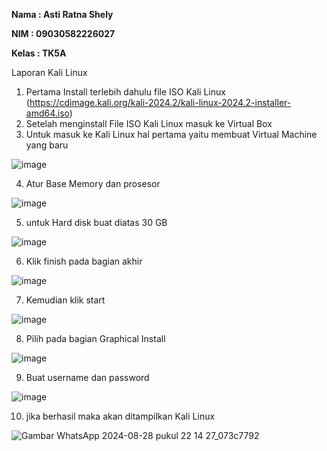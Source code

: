 

**Nama : Asti Ratna Shely**

**NIM : 09030582226027**

**Kelas : TK5A**

Laporan Kali Linux 

1. Pertama Install terlebih dahulu file ISO Kali Linux (https://cdimage.kali.org/kali-2024.2/kali-linux-2024.2-installer-amd64.iso)
2. Setelah menginstall File ISO Kali Linux masuk ke Virtual Box
3. Untuk masuk ke Kali Linux hal pertama yaitu membuat Virtual Machine yang baru 

![image](https://github.com/user-attachments/assets/6fedd171-fe54-42da-917c-8e9ee8d3574c)

4. Atur Base Memory dan prosesor

![image](https://github.com/user-attachments/assets/db2d01ef-d0a8-456b-9343-00b868a581b5)

5. untuk Hard disk buat diatas 30 GB

![image](https://github.com/user-attachments/assets/ee596fdb-c00e-47f6-8716-54105e7bd9b1)

6. Klik finish pada bagian akhir

![image](https://github.com/user-attachments/assets/cf98ca22-f0cd-433a-9f6a-7c1190b68dba)

7. Kemudian klik start

![image](https://github.com/user-attachments/assets/b3dfa3d3-a69a-4243-a9dc-8129dd6734db)

8. Pilih pada bagian Graphical Install

![image](https://github.com/user-attachments/assets/a25f2ccf-c5ad-4276-8609-4d285abb366b)

9. Buat username dan password

![image](https://github.com/user-attachments/assets/ef4a2b28-3c4e-435e-8c17-f8c3fa565f48)

10. jika berhasil maka akan ditampilkan Kali Linux

![Gambar WhatsApp 2024-08-28 pukul 22 14 27_073c7792](https://github.com/user-attachments/assets/f7ed3f85-0408-4a27-b0d5-5cdc790f3865)





